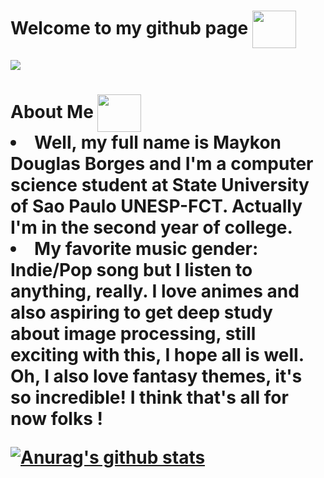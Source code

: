 # Welcome to my github page <img src="https://camo.githubusercontent.com/a0d58634789b846466557b4c210c1638560a4bd4457161899e026ce7345bb288/687474703a2f2f32352e6d656469612e74756d626c722e636f6d2f63393961353739646233616530666331363462663463636131343838383564332f74756d626c725f6d6a6776386b45754d67317338376e37396f315f3430302e676966" align="center" width="70px" height="60px">

<img src="https://data.whicdn.com/images/230097051/original.gif" align="center">

<h1>About Me <img src="https://i.pinimg.com/originals/03/fd/e1/03fde12bcbc4afb0fd9625a8691aa799.gif" width="70px" height="60px" align="center"</h1>

<li>Well, my full name is Maykon Douglas Borges and I'm a computer science student at State University of Sao Paulo UNESP-FCT. Actually I'm in the second year of college.</li>
<li>My favorite music gender: Indie/Pop song but I listen to anything, really. I love animes and also aspiring to get deep study about image processing, still exciting with this, I hope all is well. Oh, I also love fantasy themes, it's so incredible! I think that's all for now folks !</li>
  
[![Anurag's github stats](https://github-readme-stats.vercel.app/api?username=MaykonDouglas21&show_icons=true&theme=dracula)](https://github.com/anuraghazra/github-readme-stats)
